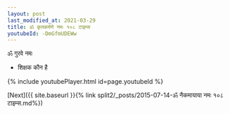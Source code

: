 ```yaml
---
layout: post
last_modified_at: 2021-03-29
title: ॐ कृतकर्मणे नमः १०८ टाइम्स
youtubeId: -DmGfmUDEWw
---
```

 
 
 ॐ गुरवे नमः  
 
 -  शिक्षक कौन है 
 
  
 
  
 
 
 
 
 
 


{% include youtubePlayer.html id=page.youtubeId %}
 
[Next]({{ site.baseurl }}{% link  split2/_posts/2015-07-14-ॐ नैकमायाया नमः १०८ टाइम्स.md%})
 
